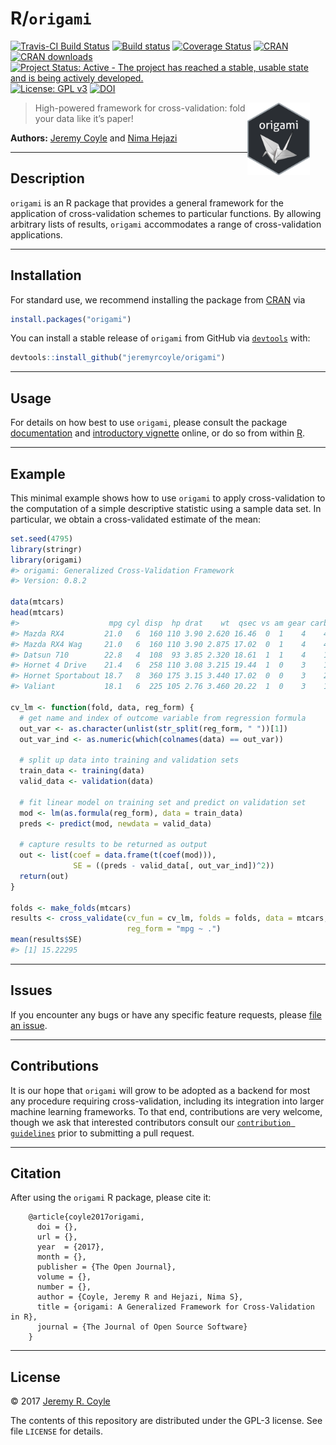 
<!-- README.md is generated from README.Rmd. Please edit that file -->

# R/`origami`

[![Travis-CI Build
Status](https://travis-ci.org/jeremyrcoyle/origami.svg?branch=master)](https://travis-ci.org/jeremyrcoyle/origami)
[![Build
status](https://ci.appveyor.com/api/projects/status/i5qwp8cjb4j4x329?svg=true)](https://ci.appveyor.com/project/jeremyrcoyle/origami)
[![Coverage
Status](https://img.shields.io/codecov/c/github/jeremyrcoyle/origami/master.svg)](https://codecov.io/github/jeremyrcoyle/origami?branch=master)
[![CRAN](http://www.r-pkg.org/badges/version/origami)](http://www.r-pkg.org/pkg/origami)
[![CRAN
downloads](https://cranlogs.r-pkg.org/badges/origami)](https://CRAN.R-project.org/package=origami)
[![Project Status: Active - The project has reached a stable, usable
state and is being actively
developed.](http://www.repostatus.org/badges/latest/active.svg)](http://www.repostatus.org/#active)
[![License: GPL
v3](https://img.shields.io/badge/License-GPL%20v3-blue.svg)](http://www.gnu.org/licenses/gpl-3.0)
[![DOI](https://zenodo.org/badge/21994761.svg)](https://zenodo.org/badge/latestdoi/21994761)

<img style="float: right; margin-right: 5%; margin-bottom: 1.5em"
     src='./hex/origami-sticker.png' alt='origami package hex logo' width='100'>

> High-powered framework for cross-validation: fold your data like it’s
> paper\!

**Authors:** [Jeremy Coyle](https://github.com/jeremyrcoyle) and [Nima
Hejazi](http://nimahejazi.org)

-----

## Description

`origami` is an R package that provides a general framework for the
application of cross-validation schemes to particular functions. By
allowing arbitrary lists of results, `origami` accommodates a range of
cross-validation applications.

-----

## Installation

For standard use, we recommend installing the package from
[CRAN](https://cran.r-project.org/) via

``` r
install.packages("origami")
```

You can install a stable release of `origami` from GitHub via
[`devtools`](https://www.rstudio.com/products/rpackages/devtools/) with:

``` r
devtools::install_github("jeremyrcoyle/origami")
```

-----

## Usage

For details on how best to use `origami`, please consult the package
[documentation](https://jeremyrcoyle.github.io/origami/) and
[introductory
vignette](https://jeremyrcoyle.github.io/origami/articles/generalizedCV.html)
online, or do so from within [R](https://www.r-project.org/).

-----

## Example

This minimal example shows how to use `origami` to apply
cross-validation to the computation of a simple descriptive statistic
using a sample data set. In particular, we obtain a cross-validated
estimate of the mean:

``` r
set.seed(4795)
library(stringr)
library(origami)
#> origami: Generalized Cross-Validation Framework
#> Version: 0.8.2

data(mtcars)
head(mtcars)
#>                    mpg cyl disp  hp drat    wt  qsec vs am gear carb
#> Mazda RX4         21.0   6  160 110 3.90 2.620 16.46  0  1    4    4
#> Mazda RX4 Wag     21.0   6  160 110 3.90 2.875 17.02  0  1    4    4
#> Datsun 710        22.8   4  108  93 3.85 2.320 18.61  1  1    4    1
#> Hornet 4 Drive    21.4   6  258 110 3.08 3.215 19.44  1  0    3    1
#> Hornet Sportabout 18.7   8  360 175 3.15 3.440 17.02  0  0    3    2
#> Valiant           18.1   6  225 105 2.76 3.460 20.22  1  0    3    1

cv_lm <- function(fold, data, reg_form) {
  # get name and index of outcome variable from regression formula
  out_var <- as.character(unlist(str_split(reg_form, " "))[1])
  out_var_ind <- as.numeric(which(colnames(data) == out_var))

  # split up data into training and validation sets
  train_data <- training(data)
  valid_data <- validation(data)

  # fit linear model on training set and predict on validation set
  mod <- lm(as.formula(reg_form), data = train_data)
  preds <- predict(mod, newdata = valid_data)

  # capture results to be returned as output
  out <- list(coef = data.frame(t(coef(mod))),
              SE = ((preds - valid_data[, out_var_ind])^2))
  return(out)
}

folds <- make_folds(mtcars)
results <- cross_validate(cv_fun = cv_lm, folds = folds, data = mtcars,
                          reg_form = "mpg ~ .")
mean(results$SE)
#> [1] 15.22295
```

-----

## Issues

If you encounter any bugs or have any specific feature requests, please
[file an issue](https://github.com/jeremyrcoyle/origami/issues).

-----

## Contributions

It is our hope that `origami` will grow to be adopted as a backend for
most any procedure requiring cross-validation, including its integration
into larger machine learning frameworks. To that end, contributions are
very welcome, though we ask that interested contributors consult our
[`contribution
guidelines`](https://github.com/jeremyrcoyle/origami/blob/master/CONTRIBUTING.md)
prior to submitting a pull request.

-----

## Citation

After using the `origami` R package, please cite it:

``` 
    @article{coyle2017origami,
      doi = {},
      url = {},
      year  = {2017},
      month = {},
      publisher = {The Open Journal},
      volume = {},
      number = {},
      author = {Coyle, Jeremy R and Hejazi, Nima S},
      title = {origami: A Generalized Framework for Cross-Validation in R},
      journal = {The Journal of Open Source Software}
    }
```

-----

## License

© 2017 [Jeremy R. Coyle](https://github.com/jeremyrcoyle)

The contents of this repository are distributed under the GPL-3 license.
See file `LICENSE` for details.
